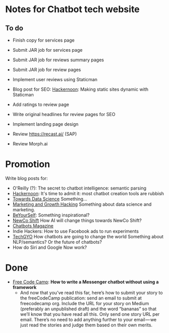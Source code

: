 Notes for Chatbot tech website
==============================

To do
-----

 - Finish copy for services page
 - Submit JAR job for services page
 - Submit JAR job for reviews summary pages
 - Submit JAR job for review pages
 - Implement user reviews using Staticman
 - Blog post for SEO: [Hackernoon](http://www.amipublications.com/hacker-noon): Making static sites dynamic with Staticman
 - Add ratings to review page
 - Write original headlines for review pages for SEO

 - Implement landing page design
 - Review https://recast.ai/ (SAP)
 - Review Morph.ai


Promotion
=========

Write blog posts for:
 - O'Reilly (?): The secret to chatbot intelligence: semantic parsing 
 - [Hackernoon](http://www.amipublications.com/hacker-noon): It's time to admit it: most chatbot creation tools are rubbish
 - [Towards Data Science](https://towardsdatascience.com/questions-96667b06af5) Something...
 - [Marketing and Growth Hacking](https://blog.markgrowth.com/mng-submission-policies-important-writers-1c545cc4ff38) Something about data science and marketing.
 - [BeYourSelf](https://byrslf.co/): Something inspirational?
 - [NewCo Shift](https://shift.newco.co/newco-shift-an-overview-5c020a919bbf) How AI will change things towards NewCo Shift?
 - [Chatbots Magazine](https://chatbotsmagazine.com/be-featured-in-front-of-thousands-of-people-interested-in-bots-e7040c4080df)
 - Indie Hackers: How to use Facebook ads to run experiments
 - [TechGYO](https://techgyo.com/write-guest-post/guest-posting-guidlines) How chatbots are going to change the world
   Something about NLP/semantics? Or the future of chatbots?
 - How do Siri and Google Now work?
 


Done
====

 - [Free Code Camp](https://medium.freecodecamp.org/how-to-get-published-in-the-freecodecamp-medium-publication-9b342a22400e):
   **How to write a Messenger chatbot without using a framework**
   - And now that you’ve read this far, here’s how to submit your
     story to the freeCodeCamp publication: send an email to submit at
     freecodecamp org. Include the URL for your story on Medium
     (preferably an unpublished draft) and the word “bananas” so that
     we’ll know that you have read all this. Only send one story URL
     per email. There’s no need to add anything further to your
     email — we just read the stories and judge them based on their
     own merits.
